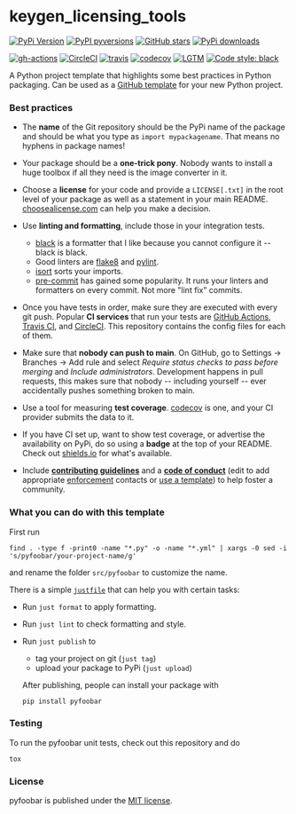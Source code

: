 # keygen_licensing_tools

[![PyPi Version](https://img.shields.io/pypi/v/pyfoobar.svg?style=flat-square)](https://pypi.org/project/pyfoobar/)
[![PyPI pyversions](https://img.shields.io/pypi/pyversions/pyfoobar.svg?style=flat-square)](https://pypi.org/project/pyfoobar/)
[![GitHub stars](https://img.shields.io/github/stars/nschloe/pyfoobar.svg?style=flat-square&logo=github&label=Stars&logoColor=white)](https://github.com/nschloe/pyfoobar)
[![PyPi downloads](https://img.shields.io/pypi/dm/pyfoobar.svg?style=flat-square)](https://pypistats.org/packages/pyfoobar)

[![gh-actions](https://img.shields.io/github/workflow/status/nschloe/pyfoobar/ci?style=flat-square)](https://github.com/nschloe/pyfoobar/actions?query=workflow%3Aci)
[![CircleCI](https://img.shields.io/circleci/build/github/nschloe/pyfoobar/main.svg?style=flat-square)](https://circleci.com/gh/nschloe/pyfoobar/tree/main)
[![travis](https://img.shields.io/travis/nschloe/pyfoobar.svg?style=flat-square)](https://travis-ci.com/nschloe/pyfoobar)
[![codecov](https://img.shields.io/codecov/c/github/nschloe/pyfoobar.svg?style=flat-square)](https://codecov.io/gh/nschloe/pyfoobar)
[![LGTM](https://img.shields.io/lgtm/grade/python/github/nschloe/pyfoobar.svg?style=flat-square)](https://lgtm.com/projects/g/nschloe/pyfoobar)
[![Code style: black](https://img.shields.io/badge/code%20style-black-000000.svg?style=flat-square)](https://github.com/psf/black)


A Python project template that highlights some best practices in Python packaging. Can
be used as a [GitHub
template](https://github.blog/2019-06-06-generate-new-repositories-with-repository-templates/)
for your new Python project.

### Best practices

* The **name** of the Git repository should be the PyPi name of the package and should
  be what you type as `import mypackagename`. That means no hyphens in package
  names!

* Your package should be a **one-trick pony**. Nobody wants to install a huge toolbox if
  all they need is the image converter in it.

* Choose a **license** for your code and provide a `LICENSE[.txt]` in the root level of
  your package as well as a statement in your main README.
  [choosealicense.com](https://choosealicense.com/) can help you make a decision.

* Use **linting and formatting**, include those in your integration tests.
    - [black](https://github.com/psf/black) is a formatter that I like because you
      cannot configure it -- black is black.
    - Good linters are [flake8](http://flake8.pycqa.org/en/latest/) and
      [pylint](https://www.pylint.org/).
    - [isort](https://pypi.org/project/isort/) sorts your imports.
    - [pre-commit](https://pre-commit.com/) has gained some popularity. It runs your
      linters and formatters on every commit. Not more "lint fix" commits.

* Once you have tests in order, make sure they are executed with every git push.
  Popular **CI services** that run your tests are [GitHub
  Actions](https://github.com/features/actions), [Travis CI](https://travis-ci.org/),
  and [CircleCI](https://circleci.com/). This repository contains the config files for
  each of them.

* Make sure that **nobody can push to main**. On GitHub, go to Settings -> Branches ->
  Add rule and select _Require status checks to pass before merging_ and _Include
  administrators_. Development happens in pull requests, this makes sure that nobody --
  including yourself -- ever accidentally pushes something broken to main.

* Use a tool for measuring **test coverage**. [codecov](https://about.codecov.io/) is one, and
  your CI provider submits the data to it.

* If you have CI set up, want to show test coverage, or advertise
  the availability on PyPi, do so using a **badge** at the top of your README. Check out
  [shields.io](https://shields.io/) for what's available.

* Include [**contributing guidelines**](CONTRIBUTING.md) and a [**code of
  conduct**](CODE_OF_CONDUCT.md) (edit to add appropriate
  [enforcement](CODE_OF_CONDUCT.md#enforcement) contacts or [use a
  template](https://docs.github.com/en/communities/setting-up-your-project-for-healthy-contributions/adding-a-code-of-conduct-to-your-project))
  to help foster a community.

### What you can do with this template

First run
```
find . -type f -print0 -name "*.py" -o -name "*.yml" | xargs -0 sed -i 's/pyfoobar/your-project-name/g'
```
and rename the folder `src/pyfoobar` to customize the name.

There is a simple [`justfile`](https://github.com/casey/just) that can help you with
certain tasks:
  * Run `just format` to apply formatting.
  * Run `just lint` to check formatting and style.
  * Run `just publish` to
     - tag your project on git (`just tag`)
     - upload your package to PyPi (`just upload`)

    After publishing, people can install your package with
    ```
    pip install pyfoobar
    ```

### Testing
To run the pyfoobar unit tests, check out this repository and do
```
tox
```

### License
pyfoobar is published under the [MIT license](https://en.wikipedia.org/wiki/MIT_License).
